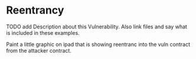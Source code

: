 # Reentrancy

TODO add Description about this Vulnerability. Also link files and say what is included in these examples.

Paint a little graphic on ipad that is showing reentranc into the vuln contract from the attacker contract.
